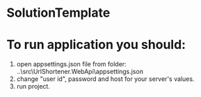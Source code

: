 # SolutionTemplate
# To run application you should:
1) open appsettings.json file from folder: ..\src\UrlShortener.WebApi\appsettings.json
2) change "user id", password and host for your server's values.
3) run project.